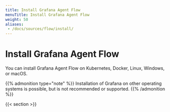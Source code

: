 ```yaml
---
title: Install Grafana Agent Flow
menuTitle: Install Grafana Agent Flow
weight: 50
aliases:
 - /docs/sources/flow/install/
---
```


# Install Grafana Agent Flow

You can install Grafana Agent Flow on Kubernetes, Docker, Linux, Windows, or macOS.

{{% admonition type="note" %}}
Installation of Grafana on other operating systems is possible, but is not recommended or supported.
{{% /admonition %}}

{{< section >}}
